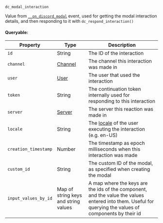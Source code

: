 `dc_modal_interaction`

Value from [`__on_discord_modal`](/events/discord-modal.md) event, used for getting the modal interaction details, and then responding to it with `dc_respond_interaction()`

#### Queryable:

| Property             | Type                                 | Description                                                                                                                                             |
|----------------------|--------------------------------------|---------------------------------------------------------------------------------------------------------------------------------------------------------|
| `id`                 | String                               | The ID of the interaction                                                                                                                               |
| `channel`            | [Channel](/values/channel.md)        | The channel this interaction was made in                                                                                                                |
| `user`               | [User](/values/user.md)              | The user that used the interaction                                                                                                                      |
| `token`              | String                               | The continuation token internally used for responding to this interaction                                                                               |
| `server`             | [Server](/values/server.md)          | The server this reaction was made in                                                                                                                    |
| `locale`             | String                               | The [locale](https://discord.com/developers/docs/reference#locales) of the user executing the interaction (e.g. en-US)                                  |
| `creation_timestamp` | Number                               | The timestamp as epoch milliseconds when this interaction was made                                                                                      |
| `custom_id`          | String                               | The custom ID of the modal, as specified when creating the modal                                                                                        |
| `input_values_by_id` | Map of string keys and string values | A map where the keys are the ids of the component, and the value the values entered into them. Useful for querying the values of components by their id |